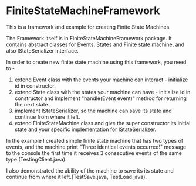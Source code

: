# FiniteStateMachineFramework

This is a framework and example for creating Finite State Machines.

The Framework itself is in FiniteStateMachineFramework package.
It contains abstract classes for Events, States and Finite state machine, 
and also IStateSerializer interface.

In order to create new finite state machine using this framework, you need to -
  1. extend Event class with the events your machine can interact - initialize id in constructor.
  2. extend State class with the states your machine can have - initialize id in constructor 
     and implement "handle(Event event)" method for returning the next state.
  3. implement IStateSerializer, so the machine can save its state and continue from where
     it left.
  4. extend FiniteStateMachine class and give the super constructor its initial state and 
     your specific implementation for IStateSerializer.

In the example I created simple finite state machine that has two types of events, and the
machine print "Three identical events occurred!" message to the console the first time 
it receives 3 consecutive events of the same type.(TestingClient.java).

I also demonstrated the ability of the machine to save its its state and continue from where
it left.(TestSave.java, TestLoad.java).
